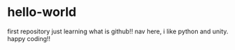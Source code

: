 # hello-world
first repository
just learning what is github!!
nav here, i like python and unity.
happy coding!!

